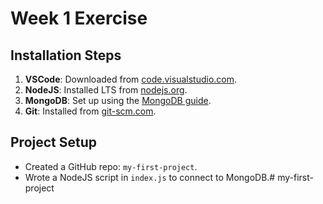 # Week 1 Exercise

## Installation Steps
1. **VSCode**: Downloaded from [code.visualstudio.com](https://code.visualstudio.com/).
2. **NodeJS**: Installed LTS from [nodejs.org](https://nodejs.org/).
3. **MongoDB**: Set up using the [MongoDB guide](https://www.mongodb.com/docs/manual/installation/).
4. **Git**: Installed from [git-scm.com](https://git-scm.com/).

## Project Setup
- Created a GitHub repo: `my-first-project`.
- Wrote a NodeJS script in `index.js` to connect to MongoDB.#   m y - f i r s t - p r o j e c t  
 